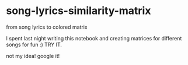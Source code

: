 # song-lyrics-similarity-matrix
from song lyrics to colored matrix 

I spent last night writing this notebook and creating matrices for different songs for fun :) TRY IT.

not my idea! google it!
